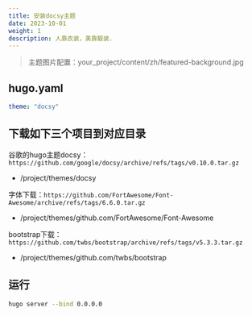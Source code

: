 ```yaml
---
title: 安装docsy主题
date: 2023-10-01
weight: 1
description: 人靠衣装，美靠靓装.
---
```



> 主题图片配置：your_project/content/zh/featured-background.jpg

## hugo.yaml

```yaml
theme: "docsy"
```

## 下载如下三个项目到对应目录

谷歌的hugo主题docsy：`https://github.com/google/docsy/archive/refs/tags/v0.10.0.tar.gz`
- /project/themes/docsy

字体下载：`https://github.com/FortAwesome/Font-Awesome/archive/refs/tags/6.6.0.tar.gz`
- /project/themes/github.com/FortAwesome/Font-Awesome

bootstrap下载：`https://github.com/twbs/bootstrap/archive/refs/tags/v5.3.3.tar.gz`
- /project/themes/github.com/twbs/bootstrap


## 运行

```bash
hugo server --bind 0.0.0.0
```





